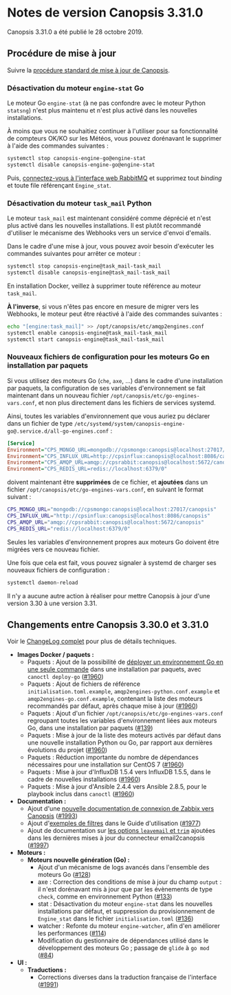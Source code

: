 # Notes de version Canopsis 3.31.0

Canopsis 3.31.0 a été publié le 28 octobre 2019.

## Procédure de mise à jour

Suivre la [procédure standard de mise à jour de Canopsis](../guide-administration/mise-a-jour/index.md).

### Désactivation du moteur `engine-stat` Go

Le moteur Go `engine-stat` (à ne pas confondre avec le moteur Python `statsng`) n'est plus maintenu et n'est plus activé dans les nouvelles installations.

À moins que vous ne souhaitiez continuer à l'utiliser pour sa fonctionnalité de compteurs OK/KO sur les Météos, vous pouvez dorénavant le supprimer à l'aide des commandes suivantes :

```sh
systemctl stop canopsis-engine-go@engine-stat
systemctl disable canopsis-engine-go@engine-stat
```

Puis, [connectez-vous à l'interface web RabbitMQ](../guide-administration/installation/premiere-connexion.md#interface-web-rabbitmq) et supprimez tout *binding* et toute file référençant `Engine_stat`.

### Désactivation du moteur `task_mail` Python

Le moteur `task_mail` est maintenant considéré comme déprécié et n'est plus activé dans les nouvelles installations. Il est plutôt recommandé d'utiliser le mécanisme des Webhooks vers un service d'envoi d'emails.

Dans le cadre d'une mise à jour, vous pouvez avoir besoin d'exécuter les commandes suivantes pour arrêter ce moteur :

```sh
systemctl stop canopsis-engine@task_mail-task_mail
systemctl disable canopsis-engine@task_mail-task_mail
```

En installation Docker, veillez à supprimer toute référence au moteur `task_mail`.

**À l'inverse**, si vous n'êtes pas encore en mesure de migrer vers les Webhooks, le moteur peut être réactivé à l'aide des commandes suivantes :

```sh
echo "[engine:task_mail]" >> /opt/canopsis/etc/amqp2engines.conf
systemctl enable canopsis-engine@task_mail-task_mail
systemctl start canopsis-engine@task_mail-task_mail
```

### Nouveaux fichiers de configuration pour les moteurs Go en installation par paquets

Si vous utilisez des moteurs Go (`che`, `axe`, …) dans le cadre d'une installation par paquets, la configuration de ses variables d'environnement se fait maintenant dans un nouveau fichier `/opt/canopsis/etc/go-engines-vars.conf`, et non plus directement dans les fichiers de services systemd.

Ainsi, toutes les variables d'environnement que vous auriez pu déclarer dans un fichier de type `/etc/systemd/system/canopsis-engine-go@.service.d/all-go-engines.conf` :

```ini
[Service]
Environment="CPS_MONGO_URL=mongodb://cpsmongo:canopsis@localhost:27017/canopsis"
Environment="CPS_INFLUX_URL=http://cpsinflux:canopsis@localhost:8086/canopsis"
Environment="CPS_AMQP_URL=amqp://cpsrabbit:canopsis@localhost:5672/canopsis"
Environment="CPS_REDIS_URL=redis://localhost:6379/0"
```

doivent maintenant être **supprimées** de ce fichier, et **ajoutées** dans un fichier `/opt/canopsis/etc/go-engines-vars.conf`, en suivant le format suivant :

```sh
CPS_MONGO_URL="mongodb://cpsmongo:canopsis@localhost:27017/canopsis"
CPS_INFLUX_URL="http://cpsinflux:canopsis@localhost:8086/canopsis"
CPS_AMQP_URL="amqp://cpsrabbit:canopsis@localhost:5672/canopsis"
CPS_REDIS_URL="redis://localhost:6379/0"
```

Seules les variables d'environnement propres aux moteurs Go doivent être migrées vers ce nouveau fichier.

Une fois que cela est fait, vous pouvez signaler à systemd de charger ses nouveaux fichiers de configuration :
```sh
systemctl daemon-reload
```

Il n'y a aucune autre action à réaliser pour mettre Canopsis à jour d'une version 3.30 à une version 3.31.

## Changements entre Canopsis 3.30.0 et 3.31.0

Voir le [ChangeLog complet](https://git.canopsis.net/canopsis/canopsis/blob/develop/CHANGELOG.md) pour plus de détails techniques.

*  **Images Docker / paquets :**
    *  Paquets : Ajout de la possibilité de [déployer un environnement Go en une seule commande](../guide-administration/installation/installation-paquets.md) dans une installation par paquets, avec `canoctl deploy-go` ([#1960](https://git.canopsis.net/canopsis/canopsis/issues/1960))
    *  Paquets : Ajout de fichiers de référence `initialisation.toml.example`, `amqp2engines-python.conf.example` et `amqp2engines-go.conf.example`, contenant la liste des moteurs recommandés par défaut, après chaque mise à jour ([#1960](https://git.canopsis.net/canopsis/canopsis/issues/1960))
    *  Paquets : Ajout d'un fichier `/opt/canopsis/etc/go-engines-vars.conf` regroupant toutes les variables d'environnement liées aux moteurs Go, dans une installation par paquets ([#139](https://git.canopsis.net/canopsis/go-engines/issues/139))
    *  Paquets : Mise à jour de la liste des moteurs activés par défaut dans une nouvelle installation Python ou Go, par rapport aux dernières évolutions du projet ([#1960](https://git.canopsis.net/canopsis/canopsis/issues/1960))
    *  Paquets : Réduction importante du nombre de dépendances nécessaires pour une installation sur CentOS 7 ([#1960](https://git.canopsis.net/canopsis/canopsis/issues/1960))
    *  Paquets : Mise à jour d'InfluxDB 1.5.4 vers InfluxDB 1.5.5, dans le cadre de nouvelles installations ([#1960](https://git.canopsis.net/canopsis/canopsis/issues/1960))
    *  Paquets : Mise à jour d'Ansible 2.4.4 vers Ansible 2.8.5, pour le playbook inclus dans `canoctl` ([#1960](https://git.canopsis.net/canopsis/canopsis/issues/1960))
*  **Documentation :**
    *  Ajout d'une [nouvelle documentation de connexion de Zabbix vers Canopsis](../interconnexions/Supervision/Zabbix.md) ([#1993](https://git.canopsis.net/canopsis/canopsis/issues/1993))
    *  Ajout d'[exemples de filtres](../guide-utilisation/interface/filtres/index.md) dans le Guide d'utilisation ([#1977](https://git.canopsis.net/canopsis/canopsis/issues/1977))
    *  Ajout de documentation sur [les options `leavemail` et `trim`](../interconnexions/Transport/Mail.md) ajoutées dans les dernières mises à jour du connecteur email2canopsis ([#1997](https://git.canopsis.net/canopsis/canopsis/issues/1997))
*  **Moteurs :**
    *  **Moteurs nouvelle génération (Go) :**
        *  Ajout d'un mécanisme de logs avancés dans l'ensemble des moteurs Go ([#128](https://git.canopsis.net/canopsis/go-engines/issues/128))
        *  axe : Correction des conditions de mise à jour du champ `output` : il n'est dorénavant mis à jour que par les évènements de type `check`, comme en environnement Python ([#133](https://git.canopsis.net/canopsis/go-engines/issues/133))
        *  stat : Désactivation du moteur `engine-stat` dans les nouvelles installations par défaut, et suppression du provisionnement de `Engine_stat` dans le fichier `initialisation.toml` ([#136](https://git.canopsis.net/canopsis/go-engines/issues/136))
        *  watcher : Refonte du moteur `engine-watcher`, afin d'en améliorer les performances ([#114](https://git.canopsis.net/canopsis/go-engines/issues/114))
        *  Modification du gestionnaire de dépendances utilisé dans le développement des moteurs Go ; passage de `glide` à `go mod` ([#84](https://git.canopsis.net/canopsis/go-engines/issues/84))
*  **UI :**
    *  **Traductions :**
        *  Corrections diverses dans la traduction française de l'interface ([#1991](https://git.canopsis.net/canopsis/canopsis/issues/1991))
